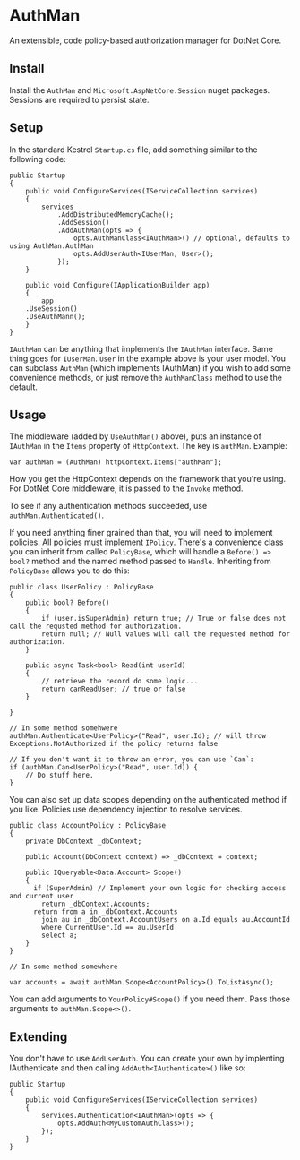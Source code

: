 AuthMan
=======

An extensible, code policy-based authorization manager for DotNet Core.

Install
-------

Install the `AuthMan` and `Microsoft.AspNetCore.Session` nuget packages. Sessions are required to persist state.

Setup
-----

In the standard Kestrel `Startup.cs` file, add something similar to the following code:

    public Startup
    {
        public void ConfigureServices(IServiceCollection services)
        {
            services
                .AddDistributedMemoryCache();
                .AddSession()
                .AddAuthMan(opts => {
                    opts.AuthManClass<IAuthMan>() // optional, defaults to using AuthMan.AuthMan
                    opts.AddUserAuth<IUserMan, User>();
                });
        }

        public void Configure(IApplicationBuilder app)
        {
            app
		.UseSession()
		.UseAuthMann();
        }
    }

`IAuthMan` can be anything that implements the `IAuthMan` interface. Same thing goes for `IUserMan`.
`User` in the example above is your user model. You can subclass `AuthMan` (which implements IAuthMan) if you wish to
add some  convenience methods, or just remove the `AuthManClass` method to use the default.

Usage
-----

The middleware (added by `UseAuthMan()` above), puts an instance of `IAuthMan` in the `Items` property
of `HttpContext`. The key is `authMan`. Example:

    var authMan = (AuthMan) httpContext.Items["authMan"];

How you get the HttpContext depends on the framework that you're using. For DotNet Core middleware, it is
passed to the `Invoke` method.

To see if any authentication methods succeeded, use `authMan.Authenticated()`.

If you need anything finer grained than that, you will need to implement policies. All policies must implement
`IPolicy`. There's a convenience class you can inherit from called `PolicyBase`, which will handle a
`Before() => bool?` method and the named method passed to `Handle`. Inheriting from `PolicyBase` allows you to do this:

    public class UserPolicy : PolicyBase
    {
        public bool? Before()
        {
            if (user.isSuperAdmin) return true; // True or false does not call the requsted method for authorization.
            return null; // Null values will call the requested method for authorization.
        }

        public async Task<bool> Read(int userId)
        {
            // retrieve the record do some logic...
            return canReadUser; // true or false
        }

    }

    // In some method somehwere
    authMan.Authenticate<UserPolicy>("Read", user.Id); // will throw Exceptions.NotAuthorized if the policy returns false

    // If you don't want it to throw an error, you can use `Can`:
    if (authMan.Can<UserPolicy>("Read", user.Id)) {
        // Do stuff here.
    }

You can also set up data scopes depending on the authenticated method if you like. Policies use dependency injection to
resolve services.

    public class AccountPolicy : PolicyBase
    {
        private DbContext _dbContext;

        public Account(DbContext context) => _dbContext = context;

        public IQueryable<Data.Account> Scope()
        {
          if (SuperAdmin) // Implement your own logic for checking access and current user
            return _dbContext.Accounts;
          return from a in _dbContext.Accounts
            join au in _dbContext.AccountUsers on a.Id equals au.AccountId
            where CurrentUser.Id == au.UserId  
            select a;
        }
    }

    // In some method somewhere

    var accounts = await authMan.Scope<AccountPolicy>().ToListAsync();

You can add arguments to `YourPolicy#Scope()` if you need them. Pass those arguments to `authMan.Scope<>()`.


Extending
---------

You don't have to use `AddUserAuth`. You can create your own by implenting IAuthenticate and then calling
`AddAuth<IAuthenticate>()` like so:

    public Startup
    {
        public void ConfigureServices(IServiceCollection services)
        {
            services.Authentication<IAuthMan>(opts => {
                opts.AddAuth<MyCustomAuthClass>();
            });
        }
    }
